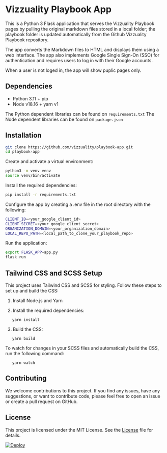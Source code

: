 # Vizzuality Playbook App

This is a Python 3 Flask application that serves the Vizzuality Playbook pages by pulling the original markdown files stored in a local folder; the playbook folder is updated automatically from the Github Vizzuality Playbook repository.

The app converts the Markdown files to HTML and displays them using a web interface. The app also implements Google Single Sign-On (SSO) for authentication and requires users to log in with their Google accounts.

When a user is not loged in, the app will show puplic pages only.

## Dependencies

- Python 3.11 + pip
- Node v18.16 + yarn v1

The Python dependent libraries can be found on `requirements.txt`
The Node dependent libraries can be found on `package.json`

## Installation

```bash
git clone https://github.com/vizzuality/playbook-app.git
cd playbook-app
```

Create and activate a virtual environment:
```bash
python3 -m venv venv
source venv/bin/activate
```

Install the required dependencies:
```bash
pip install -r requirements.txt
```

Configure the app by creating a .env file in the root directory with the following:

```bash
CLIENT_ID=<your_google_client_id>
CLIENT_SECRET=<your_google_client_secret>
ORGANIZATION_DOMAIN=<your_organization_domain>
LOCAL_REPO_PATH=<local_path_to_clone_your_playbook_repo>
```

Run the application:
```bash
export FLASK_APP=app.py
flask run
```
## Tailwind CSS and SCSS Setup

This project uses Tailwind CSS and SCSS for styling. Follow these steps to set up and build the CSS:

1. Install Node.js and Yarn

2. Install the required dependencies:
```
   yarn install
```
3. Build the CSS:
```
   yarn build
```

To watch for changes in your SCSS files and automatically build the CSS, run the following command:
```
   yarn watch
```
## Contributing

We welcome contributions to this project. If you find any issues, have any suggestions, or want to contribute code, please feel free to open an issue or create a pull request on GitHub.

## License
This project is licensed under the MIT License. See the [License](LICENSE.md) file for details.

[![Deploy](https://github.com/Vizzuality/playbook-app/actions/workflows/deploy.yml/badge.svg?branch=main)](https://github.com/Vizzuality/playbook-app/actions/workflows/deploy.yml)
